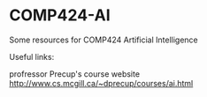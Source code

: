 # COMP424-AI
Some resources for COMP424 Artificial Intelligence

Useful links:

profressor Precup's course website
http://www.cs.mcgill.ca/~dprecup/courses/ai.html
